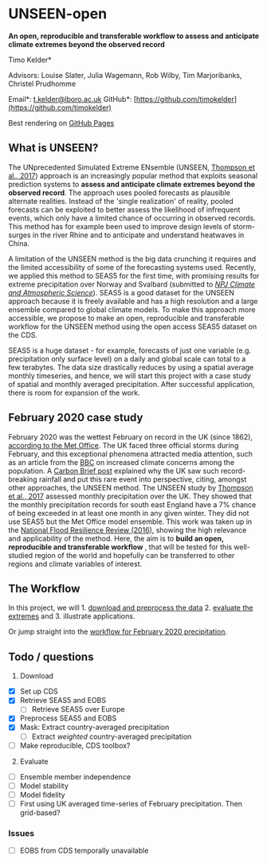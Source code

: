# UNSEEN-open

**An open, reproducible and transferable workflow to assess and anticipate climate extremes beyond the observed record**

Timo Kelder\*

Advisors: Louise Slater, Julia Wagemann, Rob Wilby, Tim Marjoribanks, Christel Prudhomme

Email\*: [t.kelder@lboro.ac.uk](mailto:t.kelder@lboro.ac.uk) GitHub\*: [https://github.com/timokelder](https://github.com/timokelder)

Best rendering on [GitHub Pages](https://esowc.github.io/UNSEEN-open/)

## What is UNSEEN?
The UNprecedented Simulated Extreme ENsemble (UNSEEN, [Thompson et al., 2017](https://www.nature.com/articles/s41467-017-00275-3)) approach is an increasingly popular method that exploits seasonal prediction systems to  **assess and anticipate climate extremes beyond the observed record**. The approach uses pooled forecasts as plausible alternate realities. Instead of the &#39;single realization&#39; of reality, pooled forecasts can be exploited to better assess the likelihood of infrequent events, which only have a limited chance of occurring in observed records. This method has for example been used to improve design levels of storm-surges in the river Rhine and to anticipate and understand heatwaves in China.

A limitation of the UNSEEN method is the big data crunching it requires and the limited accessibility of some of the forecasting systems used. Recently, we applied this method to SEAS5 for the first time, with promising results for extreme precipitation over Norway and Svalbard (submitted to [_NPJ_ _Climate and Atmospheric Science_](https://doi.org/10.31223/osf.io/hyxeq)). SEAS5 is a good dataset for the UNSEEN approach because it is freely available and has a high resolution and a large ensemble compared to global climate models. To make this approach more accessible, we propose to make an open, reproducible and transferable workflow for the UNSEEN method using the open access SEAS5 dataset on the CDS.

SEAS5 is a huge dataset - for example, forecasts of just one variable (e.g. precipitation only surface level) on a daily and global scale can total to a few terabytes. The data size drastically reduces by using a spatial average monthly timeseries, and hence, we will start this project with a case study of spatial and monthly averaged precipitation. After successful application, there is room for expansion of the work.

## February 2020 case study
February 2020 was the wettest February on record in the UK (since 1862), [according to the Met Office](https://www.metoffice.gov.uk/about-us/press-office/news/weather-and-climate/2020/2020-winter-february-stats). The UK faced three official storms during February, and this exceptional phenomena attracted media attention, such as an article from the [BBC](https://www.bbc.com/news/science-environment-51713172) on increased climate concerns among the population. A [Carbon Brief post](https://www.carbonbrief.org/met-office-why-the-uk-saw-record-breaking-rainfall-in-february-2020) explained why the UK saw such record-breaking rainfall and put this rare event into perspective, citing, amongst other approaches, the UNSEEN method. The UNSEEN study by [Thompson et al., 2017](https://www.nature.com/articles/s41467-017-00275-3) assessed monthly precipitation over the UK. They showed that the monthly precipitation records for south east England have a 7% chance of being exceeded in at least one month in any given winter. They did not use SEAS5 but the Met Office model ensemble. This work was taken up in the [National Flood Resilience Review (2016)](https://assets.publishing.service.gov.uk/government/uploads/system/uploads/attachment_data/file/551137/national-flood-resilience-review.pdf), showing the high relevance and applicability of the method. Here, the aim is to  **build an open, reproducible and transferable workflow** , that will be tested for this well-studied region of the world and hopefully can be transferred to other regions and climate variables of interest.

## The Workflow
In this project, we will 1. [download and preprocess the data](Data_mining.md) 2. [evaluate the extremes](Evaluation.md) and 3. illustrate applications.

Or jump straight into the [workflow for February 2020 precipitation](https://nbviewer.jupyter.org/github/esowc/UNSEEN-open/tree/master/Notebooks/Workflow.ipynb). 

## Todo / questions

1. Download
- [x] Set up CDS
- [x] Retrieve SEAS5 and EOBS 
  - [ ] Retrieve SEAS5 over Europe 
- [x] Preprocess SEAS5 and EOBS
- [x] Mask: Extract country-averaged precipitation
  - [ ] Extract *weighted* country-averaged precipitation
- [ ] Make reproducible, CDS toolbox?

2. Evaluate
- [ ] Ensemble member independence
- [ ] Model stability
- [ ] Model fidelity
- [ ] First using UK averaged time-series of February precipitation. Then grid-based? 

### Issues
- [ ] EOBS from CDS temporally unavailable
